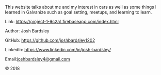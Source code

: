 This website talks about me and my interest in cars as well as some things I learned in Galvanize such as goal setting, meetups, and learning to learn.

Link: https://project-1-9c2a1.firebaseapp.com/index.html

Author: Josh Bardsley

GitHub: https://github.com/joshbardsley1202

LinkedIn: https://www.linkedin.com/in/josh-bardsley/

Email:joshbardsley4@gmail.com

© 2018
